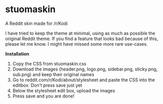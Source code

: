 # stuomaskin
A Reddit skin made for /r/Kodi

I have tried to keep the theme at minimal, using as much as possible the original Reddit theme. If you find a feature that looks bad because of this, please let me know. I might have missed some more rare use-cases. 

<b>Installation</b>

1. Copy the CSS from stuomaskin.css
2. Download the images (header.png, logo.png, sidebar.png, sticky.png, sub.png) and keep their original names
3. Go to reddit.com/r/Kodi/about/stylesheet and paste the CSS into the editbox. Don't press save just yet
4. Below the stylesheet edit box, upload the images
5. Press save and you are done!

